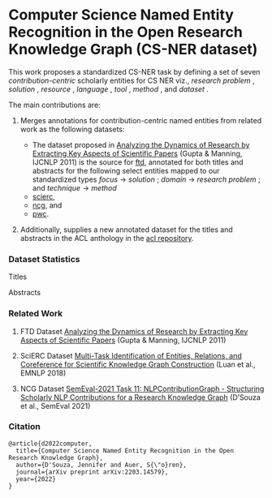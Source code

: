 # Computer Science Named Entity Recognition in the Open Research Knowledge Graph (CS-NER dataset)


This work proposes a standardized CS-NER task by defining a set of seven _contribution-centric_ scholarly
entities for CS NER viz., _research problem_ , _solution_ , _resource_ , _language_ ,
_tool_ , _method_ , and _dataset_ . 

The main contributions are:

1) Merges annotations for contribution-centric named entities from related work as the following datasets: 
   - The dataset proposed in [Analyzing the Dynamics of Research by Extracting Key Aspects of Scientific Papers](https://aclanthology.org/I11-1001/) (Gupta & Manning, IJCNLP 2011) is the source for [ftd](https://github.com/jd-coderepos/contributions-ner-cs/tree/main/ftd), annotated for both titles and abstracts for the following select entities mapped to our standardized types _focus_ -> _solution_ ; _domain_ -> _research problem_ ; and _technique_ -> _method_ 
   - [scierc](https://github.com/jd-coderepos/contributions-ner-cs/tree/main/scierc),
   - [ncg](https://github.com/jd-coderepos/contributions-ner-cs/tree/main/ncg), and 
   - [pwc](https://github.com/jd-coderepos/contributions-ner-cs/tree/main/pwc).

2) Additionally, supplies a new annotated dataset for the titles and abstracts in the ACL anthology in the [acl repository](https://github.com/jd-coderepos/contributions-ner-cs/tree/main/acl).


### Dataset Statistics



Titles



Abstracts



### Related Work

1) FTD Dataset
[Analyzing the Dynamics of Research by Extracting Key Aspects of Scientific Papers](https://aclanthology.org/I11-1001/) (Gupta & Manning, IJCNLP 2011)

2) SciERC Dataset
[Multi-Task Identification of Entities, Relations, and Coreference for Scientific Knowledge Graph Construction](https://aclanthology.org/D18-1360/) (Luan et al., EMNLP 2018)

3) NCG Dataset
[SemEval-2021 Task 11: NLPContributionGraph - Structuring Scholarly NLP Contributions for a Research Knowledge Graph](https://aclanthology.org/2021.semeval-1.44/) (D’Souza et al., SemEval 2021)


### Citation

```
@article{d2022computer,
  title={Computer Science Named Entity Recognition in the Open Research Knowledge Graph},
  author={D'Souza, Jennifer and Auer, S{\"o}ren},
  journal={arXiv preprint arXiv:2203.14579},
  year={2022}
}
```
